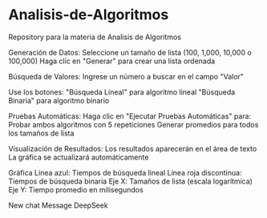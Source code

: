 # Analisis-de-Algoritmos
Repository para la materia de Analisis de Algoritmos

Generación de Datos:
Seleccione un tamaño de lista (100, 1,000, 10,000 o 100,000)
Haga clic en "Generar" para crear una lista ordenada

Búsqueda de Valores:
Ingrese un número a buscar en el campo "Valor"

Use los botones:
"Búsqueda Lineal" para algoritmo lineal
"Búsqueda Binaria" para algoritmo binario

Pruebas Automáticas:
Haga clic en "Ejecutar Pruebas Automáticas" para:
Probar ambos algoritmos con 5 repeticiones
Generar promedios para todos los tamaños de lista

Visualización de Resultados:
Los resultados aparecerán en el área de texto
La gráfica se actualizará automáticamente

Gráfica
Línea azul: Tiempos de búsqueda lineal
Línea roja discontinua: Tiempos de búsqueda binaria
Eje X: Tamaños de lista (escala logarítmica)
Eje Y: Tiempo promedio en milisegundos

New chat
Message DeepSeek
